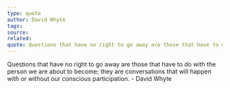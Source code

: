 ```yaml
---
type: quote
author: David Whyte
tags: 
source: 
related: 
quote: Questions that have no right to go away are those that have to do with the person we are about to become; they are conversations that will happen with or without our conscious participation.
---
```

Questions that have no right to go away are those that have to do with the person we are about to become; they are conversations that will happen with or without our conscious participation. - David Whyte
